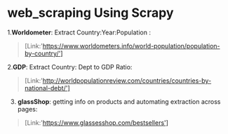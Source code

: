  # web_scraping Using Scrapy



1.**Worldometer**: Extract Country:Year:Population : 
>[Link:'https://www.worldometers.info/world-population/population-by-country/']

2.**GDP**: Extract Country: Dept to GDP Ratio:
>[Link:'http://worldpopulationreview.com/countries/countries-by-national-debt/']

3. **glassShop**: getting info on products and automating extraction across pages:
>[Link:'https://www.glassesshop.com/bestsellers']

